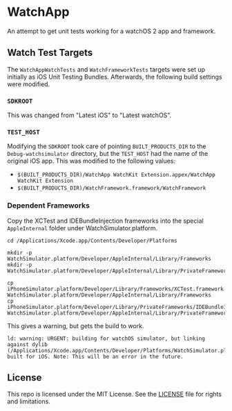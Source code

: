 # WatchApp

An attempt to get unit tests working for a watchOS 2 app and framework.

## Watch Test Targets

The `WatchAppWatchTests` and `WatchFrameworkTests` targets were set up initially as iOS Unit Testing Bundles. Afterwards, the following build settings were modified.

### `SDKROOT`

This was changed from "Latest iOS" to "Latest watchOS".

### `TEST_HOST`

Modifying the `SDKROOT` took care of pointing `BUILT_PRODUCTS_DIR` to the `Debug-watchsimulator`
directory, but the `TEST_HOST` had the name of the original iOS app. This was modified to
the following values:

- `$(BUILT_PRODUCTS_DIR)/WatchApp WatchKit Extension.appex/WatchApp WatchKit Extension`
- `$(BUILT_PRODUCTS_DIR)/WatchFramework.framework/WatchFramework`

### Dependent Frameworks

Copy the XCTest and IDEBundleInjection frameworks into the special `AppleInternal`
folder under WatchSimulator.platform.

```
cd /Applications/Xcode.app/Contents/Developer/Platforms

mkdir -p WatchSimulator.platform/Developer/AppleInternal/Library/Frameworks
mkdir -p WatchSimulator.platform/Developer/AppleInternal/Library/PrivateFrameworks

cp iPhoneSimulator.platform/Developer/Library/Frameworks/XCTest.framework WatchSimulator.platform/Developer/AppleInternal/Library/Frameworks
cp iPhoneSimulator.platform/Developer/Library/PrivateFrameworks/IDEBundleInjection.framework WatchSimulator.platform/Developer/AppleInternal/Library/PrivateFrameworks
```

This gives a warning, but gets the build to work.

```
ld: warning: URGENT: building for watchOS simulator, but linking against dylib (/Applications/Xcode.app/Contents/Developer/Platforms/WatchSimulator.platform/Developer/AppleInternal/Library/Frameworks/XCTest.framework/XCTest) built for iOS. Note: This will be an error in the future.
```

## License

This repo is licensed under the MIT License. See the [LICENSE](LICENSE.md) file for rights and limitations.
